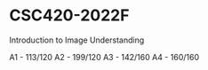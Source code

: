 # CSC420-2022F
Introduction to Image Understanding

A1 - 113/120
A2 - 199/120
A3 - 142/160
A4 - 160/160
